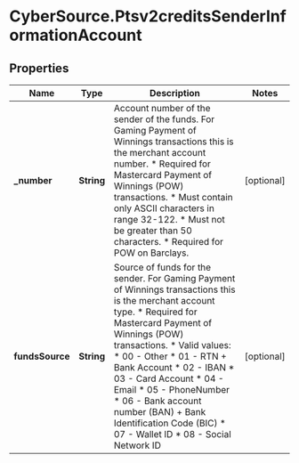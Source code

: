 # CyberSource.Ptsv2creditsSenderInformationAccount

## Properties
Name | Type | Description | Notes
------------ | ------------- | ------------- | -------------
**_number** | **String** | Account number of the sender of the funds. For Gaming Payment of Winnings transactions this is the merchant account number. * Required for Mastercard Payment of Winnings (POW) transactions. * Must contain only ASCII characters in range 32-122. * Must not be greater than 50 characters. * Required for POW on Barclays.  | [optional] 
**fundsSource** | **String** | Source of funds for the sender. For Gaming Payment of Winnings transactions this is the merchant account type. * Required for Mastercard Payment of Winnings (POW) transactions. * Valid values:   * 00 - Other   * 01 - RTN + Bank Account   * 02 - IBAN   * 03 - Card Account   * 04 - Email   * 05 - PhoneNumber   * 06 - Bank account number (BAN) + Bank Identification Code (BIC)   * 07 - Wallet ID   * 08 - Social Network ID  | [optional] 


